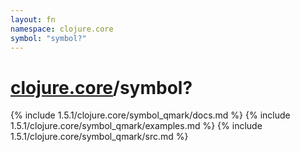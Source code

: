 ```yaml
---
layout: fn
namespace: clojure.core
symbol: "symbol?"
---
```


# [clojure.core](../)/symbol?

{% include 1.5.1/clojure.core/symbol_qmark/docs.md %}
{% include 1.5.1/clojure.core/symbol_qmark/examples.md %}
{% include 1.5.1/clojure.core/symbol_qmark/src.md %}

